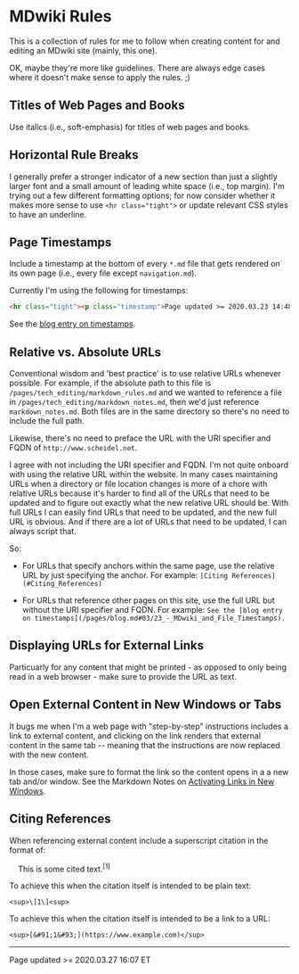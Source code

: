 # MDwiki Rules

This is a collection of rules for me to follow when creating content for and editing an MDwiki site (mainly, this one).

OK, maybe they're more like guidelines. There are always edge cases where it doesn't make sense to apply the rules. ;)

## Titles of Web Pages and Books

Use italics (i.e., soft-emphasis) for titles of web pages and books.

## Horizontal Rule Breaks

I generally prefer a stronger indicator of a new section than just a slightly larger font and a small amount of leading white space (i.e., top margin).  I'm trying out a few different formatting options; for now consider whether it makes more sense to use `<hr class="tight">` or update relevant CSS styles to have an underline.

## Page Timestamps

Include a timestamp at the bottom of every `*.md` file  that gets rendered on its own page (i.e., every file except `navigation.md`).

Currently I'm using the following for timestamps:

```HTML
<hr class="tight"><p class="timestamp">Page updated >= 2020.03.23 14:48 ET</p>
```

See the [blog entry on timestamps](/pages/blog.md#03/23_-_MDwiki_and_File_Timestamps).

## Relative vs. Absolute URLs

Conventional wisdom and 'best practice' is to use relative URLs whenever possible. For example, if the absolute path to this file is `/pages/tech_editing/markdown_rules.md` and we wanted to reference a file in `/pages/tech_editing/markdown_notes.md`, then we'd just reference `markdown_notes.md`. Both files are in the same directory so there's no need to include the full path.

Likewise, there's no need to preface the URL with the URI specifier and FQDN of `http://www.scheidel.net`.

I agree with not including the URI specifier and FQDN.  I'm not quite onboard with using the relative URL within the website. In many cases maintaining URLs when a directory or file location changes is more of a chore with relative URLs because it's harder to find all of the URLs that need to be updated and to figure out exactly what the new relative URL should be. With full URLs I can easily find URLs that need to be updated, and the new full URL is obvious. And if there are a lot of URLs that need to be updated, I can always script that.

So:

 - For URLs that specify anchors within the same page, use the relative URL by just specifying the anchor. For example: `[Citing References](#Citing_References)`
 
 - For URLs that reference other pages on this site, use the full URL but without the URI specifier and FQDN. For example: `See the [blog entry on timestamps](/pages/blog.md#03/23_-_MDwiki_and_File_Timestamps).`

## Displaying URLs for External Links

Particuarly for any content that might be printed - as opposed to only being read in a web browser - make sure to provide the URL as text.

## Open External Content in New Windows or Tabs

It bugs me when I'm a web page with "step-by-step" instructions includes a link to external content, and clicking on the link renders that external content in the same tab -- meaning that the instructions are now replaced with the new content.

In those cases, make sure to format the link so the content opens in a a new tab and/or window.  See the Markdown Notes on [Activating Links in New Windows](/pages/tech_editing/markdown_notes.md#Activating_Links_in_New_Windows).

## Citing References

When referencing external content include a superscript citation in the format of:

&nbsp;&nbsp;&nbsp;&nbsp;This is some cited text.<sup>\[1\]</sup>

To achieve this when the citation itself is intended to be plain text:

    <sup>\[1\]<sup>
    
To achieve this when the citation itself is intended to be a link to a URL:

    <sup>[&#91;1&#93;](https://www.example.com)</sup>

<hr class="tight"><p class="timestamp">Page updated >= 2020.03.27 16:07 ET</p>
